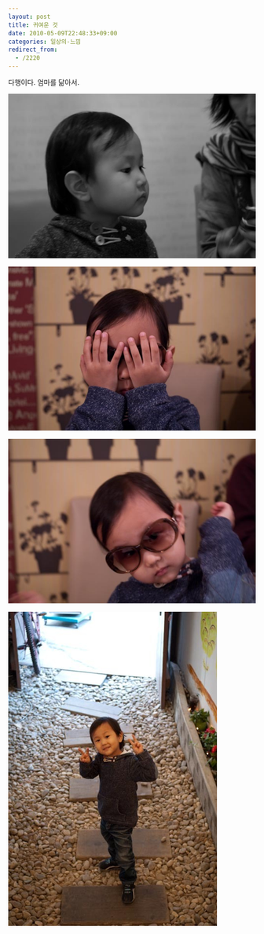 ```yaml
---
layout: post
title: 귀여운 것
date: 2010-05-09T22:48:33+09:00
categories: 일상의-느낌
redirect_from:
  - /2220
---
```


다행이다. 엄마를 닮아서.

![ ](/assets/media/uploads_1_cfile10.uf.11574C144BE6BD29134067.jpg)

![ ](/assets/media/uploads_1_cfile27.uf.202FFE114BE6BDB1BB4D05.jpg)

![ ](/assets/media/uploads_1_cfile21.uf.112FFE114BE6BDB1BC1CC1.jpg)

![ ](/assets/media/uploads_1_cfile26.uf.122FFE114BE6BDB1BDC173.jpg)
